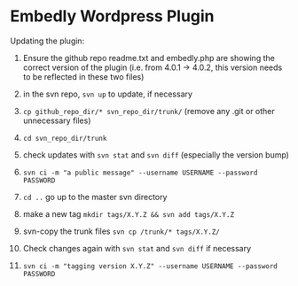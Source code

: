 # Embedly Wordpress Plugin

Updating the plugin:

1. Ensure the github repo readme.txt and embedly.php are showing the correct version of the plugin (i.e. from 4.0.1 -> 4.0.2, this version needs to be reflected in these two files)

2. in the svn repo, `svn up` to update, if necessary

3. `cp github_repo_dir/* svn_repo_dir/trunk/` (remove any .git or other unnecessary files)

4. `cd svn_repo_dir/trunk`

5. check updates with `svn stat` and `svn diff` (especially the version bump)
 
6. `svn ci -m "a public message" --username USERNAME --password PASSWORD`

7. `cd ..` go up to the master svn directory

8. make a new tag `mkdir tags/X.Y.Z && svn add tags/X.Y.Z`

9. svn-copy the trunk files `svn cp /trunk/* tags/X.Y.Z/`

10. Check changes again with `svn stat` and `svn diff` if necessary

11. `svn ci -m "tagging version X.Y.Z" --username USERNAME --password PASSWORD`
